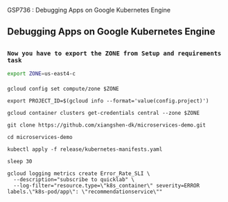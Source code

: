 GSP736 : Debugging Apps on Google Kubernetes Engine 

## Debugging Apps on Google Kubernetes Engine

##


### ```Now you have to export the ZONE from Setup and requirements task```

```bash
export ZONE=us-east4-c
```

####

```
gcloud config set compute/zone $ZONE

export PROJECT_ID=$(gcloud info --format='value(config.project)')

gcloud container clusters get-credentials central --zone $ZONE

git clone https://github.com/xiangshen-dk/microservices-demo.git

cd microservices-demo

kubectl apply -f release/kubernetes-manifests.yaml

sleep 30

gcloud logging metrics create Error_Rate_SLI \
  --description="subscribe to quicklab" \
  --log-filter="resource.type=\"k8s_container\" severity=ERROR labels.\"k8s-pod/app\": \"recommendationservice\"" 
```






